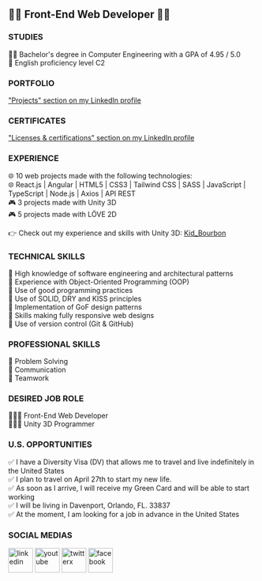 ## 👨‍💻  Front-End Web Developer  👨‍💻

### STUDIES
👨‍🎓 Bachelor's degree in Computer Engineering with a GPA of 4.95 / 5.0<br/>
🗽 English proficiency level C2<br/>

### PORTFOLIO
["Projects" section on my LinkedIn profile](https://www.linkedin.com/in/leonardo-collazo-klenina/details/projects/)

### CERTIFICATES
["Licenses & certifications" section on my LinkedIn profile](https://www.linkedin.com/in/leonardo-collazo-klenina/details/certifications/)

### EXPERIENCE
🌐 10 web projects made with the following technologies:<br/>
🌐 React.js | Angular | HTML5 | CSS3 | Tailwind CSS | SASS | JavaScript | TypeScript | Node.js | Axios | API REST<br/>
🎮 3 projects made with Unity 3D<br/>
🎮 5 projects made with LÖVE 2D<br/>

👉 Check out my experience and skills with Unity 3D:
[Kid_Bourbon](https://learn.unity.com/u/kidbourbon)

### TECHNICAL SKILLS
🏅 High knowledge of software engineering and architectural patterns<br/>
🏅 Experience with Object-Oriented Programming (OOP)<br/>
🏅 Use of good programming practices<br/>
🏅 Use of SOLID, DRY and KISS principles<br/>
🏅 Implementation of GoF design patterns<br/>
🏅 Skills making fully responsive web designs<br/>
🏅 Use of version control (Git & GitHub)<br/>

### PROFESSIONAL SKILLS
🏅 Problem Solving<br/>
🏅 Communication<br/>
🏅 Teamwork<br/>

### DESIRED JOB ROLE
👨🏼‍💻 Front-End Web Developer<br/>
👨🏼‍💻 Unity 3D Programmer<br/>

### U.S. OPPORTUNITIES
✅ I have a Diversity Visa (DV) that allows me to travel and live indefinitely in the United States<br/>
✅ I plan to travel on April 27th to start my new life.<br/>
✅ As soon as I arrive, I will receive my Green Card and will be able to start working<br/>
✅ I will be living in Davenport, Orlando, FL. 33837<br/>
✅ At the moment, I am looking for a job in advance in the United States<br/>

### SOCIAL MEDIAS
<a href="https://www.linkedin.com/in/leonardo-collazo-klenina" target="_blank"> <img src="https://img.icons8.com/fluency/48/linkedin.png" alt="linkedin" width="50" height="50"/></a>
<a href="https://www.youtube.com/channel/UCUVv_L27fI0xbvdScYOGm2A" target="_blank"> <img src="https://img.icons8.com/3d-fluency/94/youtube-play.png" alt="youtube" width="50" height="50"/></a>
<a href="https://twitter.com/KidBourbon6" target="_blank"> <img width="50" height="50" src="https://img.icons8.com/color/48/twitterx.png" alt="twitterx"/></a>
<a href="https://www.facebook.com/leonardo.collazo.klenina" target="_blank"> <img src="https://img.icons8.com/fluency/48/facebook-new.png" alt="facebook" width="50" height="50"/></a>
